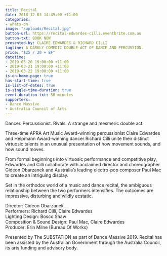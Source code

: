 ```yaml
---
title: Recital
date: 2018-12-03 14:49:00 +11:00
categories:
- whats-on
image: "/uploads/Recital.jpg"
button-url: https://recital-edwardes-cilli.eventbrite.com.au
button-txt: BOOK NOW
presented-by: CLAIRE EDWARDES & RICHARD CILLI
tagline: A DARKLY COMEDIC DOUBLE-ACT OF DANCE AND PERCUSSION.
price: "$25 / 20 + BF"
datetime:
- 2019-03-20 19:00:00 +11:00
- 2019-03-21 19:00:00 +11:00
- 2019-03-22 19:00:00 +11:00
is-on-home-page: true
has-start-time: true
is-list-of-dates: true
is-single-time-duration: true
event-duration-txt: 50 minutes
supporters:
- Dance Massive
- Australia Council of Arts
---
```


Dancer. Percussionist. Rivals. A strange and mesmeric double act.

Three-time APRA Art Music Award-winning percussionist Claire Edwardes and Helpmann Award-winning dancer Richard Cilli unite their distinct virtuosic talents in an unusual presentation of how movement sounds, and how sound moves.

From formal beginnings into virtuosic performance and competitive play, Edwardes and Cilli collaborate with acclaimed director and choreographer Gideon Obarzanek and Australia’s leading electro-pop composer Paul Mac to create an intriguing display. 

Set in the orthodox world of a music and dance recital, the ambiguous relationship between the two performers intensifies. The outcomes are impressive, disturbing and wildly ecstatic.

Director: Gideon Obarzanek <br>
Performers: Richard Cilli, Claire Edwardes <br>
Lighting Design: Bosco Shaw <br>
Composition & Sound Design: Paul Mac, Claire Edwardes <br>
Producer: Erin Milne (Bureau Of Works) <br>


Presented by The SUBSTATION as part of Dance Massive 2019.
Recital has been assisted by the Australian Government through the Australia Council, its arts funding and advisory body.